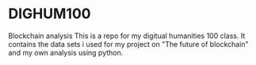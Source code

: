 # DIGHUM100
Blockchain analysis
This is a repo for my digitual humanities 100 class. It contains the data sets i used for my project on "The future of blockchain" and my own analysis using python.   
